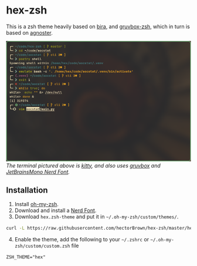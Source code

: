 # hex-zsh

This is a zsh theme heavily based on [bira](https://github.com/ohmyzsh/ohmyzsh/wiki/Themes#bira), and [gruvbox-zsh](https://github.com/sbugzu/gruvbox-zsh), which in turn is based on [agnoster](https://gist.github.com/agnoster/3712874).

![hex-zsh](screenshot.png)
*The terminal pictured above is [kitty](https://github.com/kovidgoyal/kitty), and also uses [gruvbox](https://github.com/morhetz/gruvbox) and [JetBrainsMono Nerd Font](https://github.com/ryanoasis/nerd-fonts/releases/download/v3.0.1/JetBrainsMono.zip).*

## Installation
1. Install [oh-my-zsh](https://github.com/ohmyzsh/ohmyzsh).
2. Download and install a [Nerd Font](https://nerdfonts.com/).
3. Download `hex.zsh-theme` and put it in `~/.oh-my-zsh/custom/themes/`.
  ``` bash
  curl -L https://raw.githubusercontent.com/hectorBrown/hex-zsh/master/hex.zsh-theme > ~/.oh-my-zsh/custom/themes/gruvbox.zsh-theme
  ```
4. Enable the theme, add the following to your `~/.zshrc` or `~/.oh-my-zsh/custom/custom.zsh` file
  ```
  ZSH_THEME="hex"
  ```
